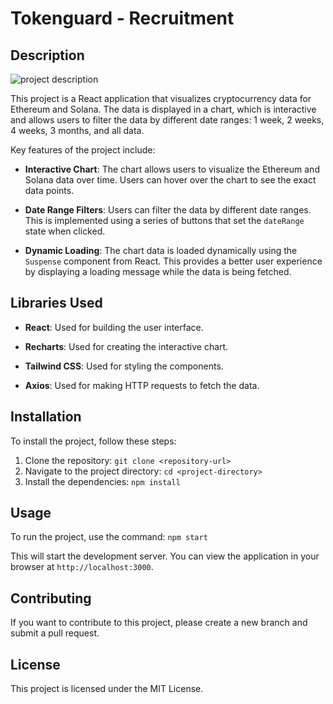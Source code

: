 # Tokenguard - Recruitment

## Description

![project description](https://github.com/AdamShymanski/tokenguard/assets/45077552/2ba569ad-5384-4d3b-abe2-5149b27762f1)

This project is a React application that visualizes cryptocurrency data for Ethereum and Solana. The data is displayed in a chart, which is interactive and allows users to filter the data by different date ranges: 1 week, 2 weeks, 4 weeks, 3 months, and all data.

Key features of the project include:

- **Interactive Chart**: The chart allows users to visualize the Ethereum and Solana data over time. Users can hover over the chart to see the exact data points.

- **Date Range Filters**: Users can filter the data by different date ranges. This is implemented using a series of buttons that set the `dateRange` state when clicked.

- **Dynamic Loading**: The chart data is loaded dynamically using the `Suspense` component from React. This provides a better user experience by displaying a loading message while the data is being fetched.

## Libraries Used

- **React**: Used for building the user interface.

- **Recharts**: Used for creating the interactive chart.

- **Tailwind CSS**: Used for styling the components.

- **Axios**: Used for making HTTP requests to fetch the data.

## Installation

To install the project, follow these steps:

1. Clone the repository: `git clone <repository-url>`
2. Navigate to the project directory: `cd <project-directory>`
3. Install the dependencies: `npm install`

## Usage

To run the project, use the command: `npm start`

This will start the development server. You can view the application in your browser at `http://localhost:3000`.

## Contributing

If you want to contribute to this project, please create a new branch and submit a pull request.

## License

This project is licensed under the MIT License.
